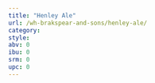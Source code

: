```yaml
---
title: "Henley Ale"
url: /wh-brakspear-and-sons/henley-ale/
category: 
style: 
abv: 0
ibu: 0
srm: 0
upc: 0
---
```


